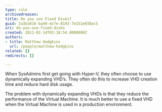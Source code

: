 ```yaml
---
type: rule
archivedreason: 
title: Do you use Fixed Disks?
guid: 2a3ba816-ba40-4cfe-8193-7e151e038ac5
uri: do-you-use-fixed-disks
created: 2011-02-14T03:18:54.0000000Z
authors:
- title: Matthew Hodgkins
  url: /people/matthew-hodgkins
related: []
redirects: []

---
```


When SysAdmins first get going with Hyper-V, they often choose to use dynamically expanding VHD’s. They often do this to increase VHD creation time and reduce hard disk usage.

The problem with dynamically expanding VHDs is that they reduce the performance of the Virtual Machine. It is much better to use a fixed VHD when the Virtual Machine is used in a production environment.  
<!--endintro-->

